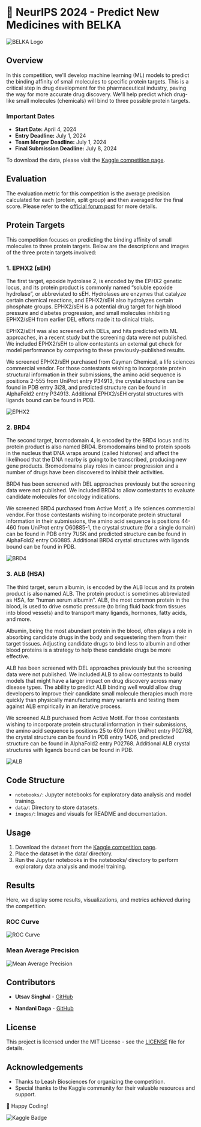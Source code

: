# 🧬 NeurIPS 2024 - Predict New Medicines with BELKA

![BELKA Logo](images/belka_logo.png)

## Overview
In this competition, we'll develop machine learning (ML) models to predict the binding affinity of small molecules to specific protein targets. This is a critical step in drug development for the pharmaceutical industry, paving the way for more accurate drug discovery. We'll help predict which drug-like small molecules (chemicals) will bind to three possible protein targets.

### Important Dates
- **Start Date:** April 4, 2024
- **Entry Deadline:** July 1, 2024
- **Team Merger Deadline:** July 1, 2024
- **Final Submission Deadline:** July 8, 2024

To download the data, please visit the [Kaggle competition page](https://www.kaggle.com/competitions/leash-BELKA).

## Evaluation
The evaluation metric for this competition is the average precision calculated for each (protein, split group) and then averaged for the final score. Please refer to the [official forum post](https://kaggle.com/competitions/leash-BELKA/discussion) for more details.

## Protein Targets
This competition focuses on predicting the binding affinity of small molecules to three protein targets. Below are the descriptions and images of the three protein targets involved:

### 1. EPHX2 (sEH)
The first target, epoxide hydrolase 2, is encoded by the EPHX2 genetic locus, and its protein product is commonly named “soluble epoxide hydrolase”, or abbreviated to sEH. Hydrolases are enzymes that catalyze certain chemical reactions, and EPHX2/sEH also hydrolyzes certain phosphate groups. EPHX2/sEH is a potential drug target for high blood pressure and diabetes progression, and small molecules inhibiting EPHX2/sEH from earlier DEL efforts made it to clinical trials.

EPHX2/sEH was also screened with DELs, and hits predicted with ML approaches, in a recent study but the screening data were not published. We included EPHX2/sEH to allow contestants an external gut check for model performance by comparing to these previously-published results.

We screened EPHX2/sEH purchased from Cayman Chemical, a life sciences commercial vendor. For those contestants wishing to incorporate protein structural information in their submissions, the amino acid sequence is positions 2-555 from UniProt entry P34913, the crystal structure can be found in PDB entry 3i28, and predicted structure can be found in AlphaFold2 entry P34913. Additional EPHX2/sEH crystal structures with ligands bound can be found in PDB.

![EPHX2](images/EPHX2_(sEH).png)

### 2. BRD4
The second target, bromodomain 4, is encoded by the BRD4 locus and its protein product is also named BRD4. Bromodomains bind to protein spools in the nucleus that DNA wraps around (called histones) and affect the likelihood that the DNA nearby is going to be transcribed, producing new gene products. Bromodomains play roles in cancer progression and a number of drugs have been discovered to inhibit their activities.

BRD4 has been screened with DEL approaches previously but the screening data were not published. We included BRD4 to allow contestants to evaluate candidate molecules for oncology indications.

We screened BRD4 purchased from Active Motif, a life sciences commercial vendor. For those contestants wishing to incorporate protein structural information in their submissions, the amino acid sequence is positions 44-460 from UniProt entry O60885-1, the crystal structure (for a single domain) can be found in PDB entry 7USK and predicted structure can be found in AlphaFold2 entry O60885. Additional BRD4 crystal structures with ligands bound can be found in PDB.

![BRD4](images/BRD4.png)

### 3. ALB (HSA)
The third target, serum albumin, is encoded by the ALB locus and its protein product is also named ALB. The protein product is sometimes abbreviated as HSA, for “human serum albumin”. ALB, the most common protein in the blood, is used to drive osmotic pressure (to bring fluid back from tissues into blood vessels) and to transport many ligands, hormones, fatty acids, and more.

Albumin, being the most abundant protein in the blood, often plays a role in absorbing candidate drugs in the body and sequestering them from their target tissues. Adjusting candidate drugs to bind less to albumin and other blood proteins is a strategy to help these candidate drugs be more effective.

ALB has been screened with DEL approaches previously but the screening data were not published. We included ALB to allow contestants to build models that might have a larger impact on drug discovery across many disease types. The ability to predict ALB binding well would allow drug developers to improve their candidate small molecule therapies much more quickly than physically manufacturing many variants and testing them against ALB empirically in an iterative process.

We screened ALB purchased from Active Motif. For those contestants wishing to incorporate protein structural information in their submissions, the amino acid sequence is positions 25 to 609 from UniProt entry P02768, the crystal structure can be found in PDB entry 1AO6, and predicted structure can be found in AlphaFold2 entry P02768. Additional ALB crystal structures with ligands bound can be found in PDB.

![ALB](images/ALB_(HSA).png)

## Code Structure
- `notebooks/`: Jupyter notebooks for exploratory data analysis and model training.
- `data/`: Directory to store datasets.
- `images/`: Images and visuals for README and documentation.
  

## Usage

1. Download the dataset from the [Kaggle competition page](https://www.kaggle.com/competitions/neurips-2024-predict-new-medicines-with-belka).
2. Place the dataset in the data/ directory.
3. Run the Jupyter notebooks in the notebooks/ directory to perform exploratory data analysis and model training.
   
## Results
Here, we display some results, visualizations, and metrics achieved during the competition.

### ROC Curve
![ROC Curve](images/ROC_Curve.png)

### Mean Average Precision
![Mean Average Precision](images/Mean_Average_Precision.png)

## Contributors
- **Utsav Singhal** - [GitHub](https://github.com/UTSAVS26)

- **Nandani Daga** - [GitHub](https://github.com/Nandanidaga)

## License
This project is licensed under the MIT License - see the [LICENSE](LICENSE) file for details.

## Acknowledgements
- Thanks to Leash Biosciences for organizing the competition.
- Special thanks to the Kaggle community for their valuable resources and support.

🚀 Happy Coding!

![Kaggle Badge](https://img.shields.io/badge/Kaggle-118th-bronze)

